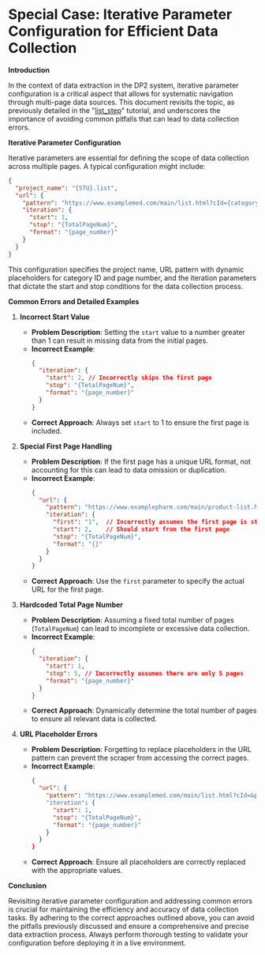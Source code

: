  # Special Case: Iterative Parameter Configuration for Efficient Data Collection

**Introduction**

 In the context of data extraction in the DP2 system, iterative parameter configuration is a critical aspect that allows for systematic navigation through multi-page data sources. This document revisits the topic, as previously detailed in the "[list_step](../Study：list_step.md)" tutorial, and underscores the importance of avoiding common pitfalls that can lead to data collection errors.




**Iterative Parameter Configuration**

Iterative parameters are essential for defining the scope of data collection across multiple pages. A typical configuration might include:

```json
{
  "project_name": "{STU}.list",
  "url": {
    "pattern": "https://www.examplemed.com/main/list.html?cId={category_id}&pn={page_number}.html",
    "iteration": {
      "start": 1,
      "stop": "{TotalPageNum}",
      "format": "{page_number}"
    }
  }
}
```

This configuration specifies the project name, URL pattern with dynamic placeholders for category ID and page number, and the iteration parameters that dictate the start and stop conditions for the data collection process.

**Common Errors and Detailed Examples**

1. **Incorrect Start Value**
   - **Problem Description**: Setting the `start` value to a number greater than 1 can result in missing data from the initial pages.
   - **Incorrect Example**:
     ```json
     {
       "iteration": {
         "start": 2, // Incorrectly skips the first page
         "stop": "{TotalPageNum}",
         "format": "{page_number}"
       }
     }
     ```
   - **Correct Approach**: Always set `start` to 1 to ensure the first page is included.

2. **Special First Page Handling**
   - **Problem Description**: If the first page has a unique URL format, not accounting for this can lead to data omission or duplication.
   - **Incorrect Example**:
     ```json
     {
       "url": {
         "pattern": "https://www.examplepharm.com/main/product-list.html?cId={category_id}&pn=(*).html",
         "iteration": {
           "first": "1",  // Incorrectly assumes the first page is standard
           "start": 2,    // Should start from the first page
           "stop": "{TotalPageNum}",
           "format": "{}"
         }
       }
     }
     ```
   - **Correct Approach**: Use the `first` parameter to specify the actual URL for the first page.

3. **Hardcoded Total Page Number**
   - **Problem Description**: Assuming a fixed total number of pages (`TotalPageNum`) can lead to incomplete or excessive data collection.
   - **Incorrect Example**:
     ```json
     {
       "iteration": {
         "start": 1,
         "stop": 5, // Incorrectly assumes there are only 5 pages
         "format": "{page_number}"
       }
     }
     ```
   - **Correct Approach**: Dynamically determine the total number of pages to ensure all relevant data is collected.

4. **URL Placeholder Errors**
   - **Problem Description**: Forgetting to replace placeholders in the URL pattern can prevent the scraper from accessing the correct pages.
   - **Incorrect Example**:
     ```json
     {
       "url": {
         "pattern": "https://www.examplemed.com/main/list.html?cId=&pn={page_number}.html", // Forgot to replace `{category_id}`
         "iteration": {
           "start": 1,
           "stop": "{TotalPageNum}",
           "format": "{page_number}"
         }
       }
     }
     ```
   - **Correct Approach**: Ensure all placeholders are correctly replaced with the appropriate values.

**Conclusion**

Revisiting iterative parameter configuration and addressing common errors is crucial for maintaining the efficiency and accuracy of data collection tasks. By adhering to the correct approaches outlined above, you can avoid the pitfalls previously discussed and ensure a comprehensive and precise data extraction process. Always perform thorough testing to validate your configuration before deploying it in a live environment.
